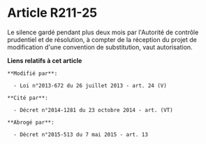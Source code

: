 # Article R211-25

Le silence gardé pendant plus deux mois par l'Autorité de contrôle prudentiel et de résolution, à compter de la réception du
projet de modification d'une convention de substitution, vaut autorisation.

**Liens relatifs à cet article**

	**Modifié par**:

	  - Loi n°2013-672 du 26 juillet 2013 - art. 24 (V)

	**Cité par**:

	  - Décret n°2014-1281 du 23 octobre 2014 - art. (VT)

	**Abrogé par**:

	  - Décret n°2015-513 du 7 mai 2015 - art. 13
